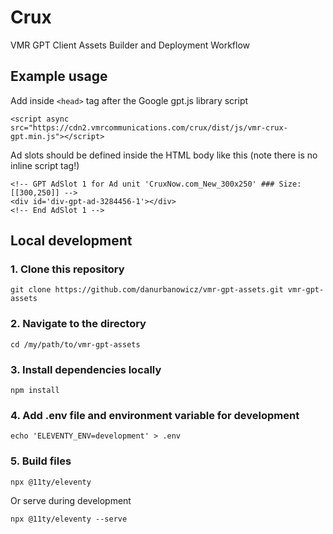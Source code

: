 # Crux

VMR GPT Client Assets Builder and Deployment Workflow

## Example usage

Add inside `<head>` tag after the Google gpt.js library script
```
<script async src="https://cdn2.vmrcommunications.com/crux/dist/js/vmr-crux-gpt.min.js"></script>
```

Ad slots should be defined inside the HTML body like this (note there is no inline script tag!)
```
<!-- GPT AdSlot 1 for Ad unit 'CruxNow.com_New_300x250' ### Size: [[300,250]] -->
<div id='div-gpt-ad-3284456-1'></div>
<!-- End AdSlot 1 -->
```

## Local development

### 1. Clone this repository

```
git clone https://github.com/danurbanowicz/vmr-gpt-assets.git vmr-gpt-assets
```

### 2. Navigate to the directory

```
cd /my/path/to/vmr-gpt-assets
```

### 3. Install dependencies locally

```
npm install
```

### 4. Add .env file and environment variable for development
```
echo 'ELEVENTY_ENV=development' > .env
```

### 5. Build files

```
npx @11ty/eleventy
```

Or serve during development

```
npx @11ty/eleventy --serve
```

